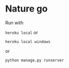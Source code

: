 # Nature go

Run with

```heroku local```
or

```heroku local windows```

or

```python manage.py runserver```
